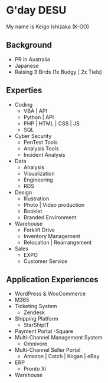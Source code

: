 # G'day DESU
  My name is Keigo Ishizaka (K-GO)


## Background 
  - PR in Australia 
  - Japanese
  - Raising 3 Birds (1x Budgy | 2x Tiels)

## Experties 
  - Coding
    - VBA | API
    - Python | API
    - PHP | HTML | CSS | JS
    - SQL
  - Cyber Security
    - PenTest Tools
    - Analysis Tools
    - Incident Analysis 
  - Data
    - Analysis
    - Visualization
    - Engineering
    - RDS
  - Design
    - Illustration
    - Photo | Video production
    - Booklet
    - Branded Environment
  - Warehouse
    - Forklift Drive
    - Inventory Management
    - Relocation | Rearrangement
  - Sales
    - EXPO
    - Customer Service

## Application Experiences
  - WordPress & WooCommerce
  - M365
  - Ticketing System
    - Zendesk
  - Shipping Platform
    - StarShipIT
  - Payment Portal
    -Square
  - Multi-Channel Management System
    - Omnivore
  - Multi-Channel Seller Portal
    - Amazon | Catch | Kogan | eBay
  - ERP
    - Pronto Xi
  - Warehouse 
 


